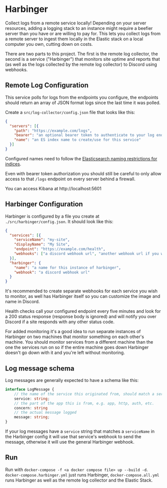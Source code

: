 # Harbinger

Collect logs from a remote service locally! Depending on your server resources, adding a logging stack to an instance might require a beefier server than you have or are willing to pay for. This lets you collect logs from a remote server to ingest them locally in the Elastic stack on a local computer you own, cutting down on costs.

There are two parts to this project. The first is the remote log collector, the second is a service ("Harbinger") that monitors site uptime and reports that (as well as the logs collected by the remote log collector) to Discord using webhooks.

## Remote Log Configuration

This service polls for logs from the endpoints you configure, the endpoints should return
 an array of JSON format logs since the last time it was polled.

Create a `src/log-collector/config.json` file that looks like this:

```json
{
  "servers": [{
    "path": "https://example.com/logs",
    "bearer": "an optional bearer token to authenticate to your log endpoint",
    "name": "an ES index name to create/use for this service"
  }]
}
```

Configured names need to follow the [Elasticsearch naming restrictions for indices](https://www.elastic.co/guide/en/elasticsearch/reference/current/indices-create-index.html#indices-create-api-path-params).

Even with bearer token authorization you should still be careful to only allow access to that `/logs` endpoint on every server behind a firewall.

You can access Kibana at http://localhost:5601

## Harbinger Configuration

Harbinger is configured by a file you create at `./src/harbinger/config.json`. It should look like this:

```json
{
  "services": [{
    "serviceName": "my-site",
    "displayName": "My Site",
    "endpoint": "https://example.com/health",
    "webhooks": ["a discord webhook url", "another webhook url if you want to notify multiple channels or servers"]
  }],
  "harbinger": {
    "name": "a name for this instance of harbinger",
    "webhook": "a discord webhook url"
  }
}
```

It's recommended to create separate webhooks for each service you wish to monitor, as well has Harbinger itself so you can customize the image and name in Discord.

Health checks call your configured endpoint every five minutes and look for a 200 status response (response body is ignored) and will notify you over Discord if a site responds with any other status code.

For added monitoring it's a good idea to run separate instances of Harbinger on two machines that monitor something on each other's machine. You should monitor services from a different machine than the one the services run on so if the entire machine goes down Harbinger doesn't go down with it and you're left without monitoring.

## Log message schema

Log messages are generally expected to have a schema like this:

```typescript
interface LogMessage {
    // the name of the service this originated from, should match a serviceName in the harbinger config
    service: string;
    // the part of the app this is from, e.g. app, http, auth, etc.
    concern: string
    // the actual message logged
    message: string;
}
```

If your log messages have a `service` string that matches a `serviceName` in the Harbinger config it will use that service's webhook to send the message, otherwise it will use the general Harbinger webhook.

## Run

Run with `docker-compose -f <a docker compose file> up --build -d`. `docker-compose.harbinger.yml` just runs Harbinger, `docker-compose.all.yml` runs Harbinger as well as the remote log collector and the Elastic Stack.

